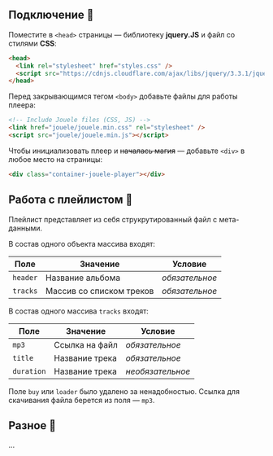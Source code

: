 ## Подключение 🔗

Поместите в `<head>` страницы — библиотеку **jquery.JS** и файл со стилями **CSS**:

```html
<head>
  <link rel="stylesheet" href="styles.css" />
  <script src="https://cdnjs.cloudflare.com/ajax/libs/jquery/3.3.1/jquery.min.js"></script>
</head>
```

Перед закрывающимся тегом `<body>` добавьте файлы для работы плеера:

```html
<!-- Include Jouele files (CSS, JS) -->
<link href="jouele/jouele.min.css" rel="stylesheet" />
<script src="jouele/jouele.min.js"></script>
```

Чтобы инициализовать плеер и ~~началась магия~~ — добавьте `<div>` в любое место на страницы:

```html
<div class="container-jouele-player"></div>
```

## Работа с плейлистом 📄

Плейлист представляет из себя струкрутированный файл с мета-данными.

В состав одного объекта массива входят:

| Поле     | Значение                 | Условие        |
| -------- | ------------------------ | -------------- |
| `header` | Название альбома         | _обязательное_ |
| `tracks` | Массив со списком треков | _обязательное_ |

В состав одного массива `tracks` входят:

| Поле       | Значение       | Условие          |
| ---------- | -------------- | ---------------- |
| `mp3`      | Ссылка на файл | _обязательное_   |
| `title`    | Название трека | _обязательное_   |
| `duration` | Название трека | _необязательное_ |

Поле `buy` или `loader` было удалено за ненадобностью. Ссылка для скачивания файла берется из поля — `mp3`.

## Разное 🧵

…
